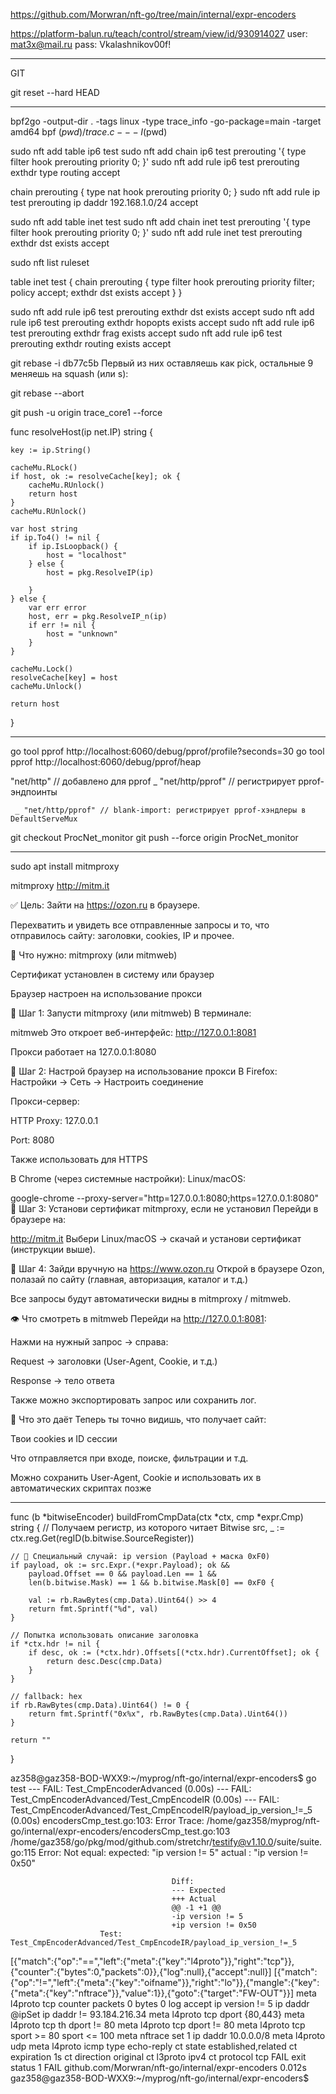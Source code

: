 https://github.com/Morwran/nft-go/tree/main/internal/expr-encoders



https://platform-balun.ru/teach/control/stream/view/id/930914027
user: mat3x@mail.ru
pass: Vkalashnikov00f!

__________________________________________________
GIT

git reset --hard HEAD
____________________________________________________



bpf2go -output-dir . -tags linux -type trace_info -go-package=main -target amd64 bpf $(pwd)/trace.c -- -I$(pwd)



sudo nft add table ip6 test
sudo nft add chain ip6 test prerouting '{ type filter hook prerouting priority 0; }'
sudo nft add rule ip6 test prerouting exthdr type routing accept

chain prerouting {
    type nat hook prerouting priority 0;
}
sudo nft add rule ip test prerouting ip daddr 192.168.1.0/24 accept




sudo nft add table inet test
sudo nft add chain inet test prerouting '{ type filter hook prerouting priority 0; }'
sudo nft add rule inet test prerouting exthdr dst exists accept


sudo nft list ruleset

table inet test {
        chain prerouting {
                type filter hook prerouting priority filter; policy accept;
                exthdr dst exists accept
        }
}


sudo nft add rule ip6 test prerouting exthdr dst exists accept
sudo nft add rule ip6 test prerouting exthdr hopopts exists accept
sudo nft add rule ip6 test prerouting exthdr frag exists accept
sudo nft add rule ip6 test prerouting exthdr routing exists accept



git rebase -i db77c5b 
Первый из них оставляешь как pick, остальные 9 меняешь на squash (или s):

git rebase --abort


git push -u origin trace_core1 --force


func resolveHost(ip net.IP) string {

	key := ip.String()

	cacheMu.RLock()
	if host, ok := resolveCache[key]; ok {
		cacheMu.RUnlock()
		return host
	}
	cacheMu.RUnlock()

	var host string
	if ip.To4() != nil {
		if ip.IsLoopback() {
			host = "localhost"
		} else {
			host = pkg.ResolveIP(ip)

		}
	} else {
		var err error
		host, err = pkg.ResolveIP_n(ip)
		if err != nil {
			host = "unknown"
		}
	}

	cacheMu.Lock()
	resolveCache[key] = host
	cacheMu.Unlock()

	return host
}







_______________________________________________________________________________________________


go tool pprof http://localhost:6060/debug/pprof/profile?seconds=30
go tool pprof http://localhost:6060/debug/pprof/heap



"net/http"      // добавлено для pprof
	_ "net/http/pprof" // регистрирует pprof-эндпоинты

     _ "net/http/pprof" // blank-import: регистрирует pprof-хэндлеры в DefaultServeMux



git checkout ProcNet_monitor
git push --force origin ProcNet_monitor


______________________________________________________________________________________________

sudo apt install mitmproxy

mitmproxy
http://mitm.it




✅ Цель:
Зайти на https://ozon.ru в браузере.

Перехватить и увидеть все отправленные запросы и то, что отправилось сайту: заголовки, cookies, IP и прочее.

🧰 Что нужно:
mitmproxy (или mitmweb)

Сертификат установлен в систему или браузер

Браузер настроен на использование прокси

🔧 Шаг 1: Запусти mitmproxy (или mitmweb)
В терминале:

mitmweb
Это откроет веб-интерфейс: http://127.0.0.1:8081

Прокси работает на 127.0.0.1:8080

🔧 Шаг 2: Настрой браузер на использование прокси
В Firefox:
Настройки → Сеть → Настроить соединение

Прокси-сервер:

HTTP Proxy: 127.0.0.1

Port: 8080

Также использовать для HTTPS

В Chrome (через системные настройки):
Linux/macOS:

google-chrome --proxy-server="http=127.0.0.1:8080;https=127.0.0.1:8080"
🔧 Шаг 3: Установи сертификат mitmproxy, если не установил
Перейди в браузере на:

http://mitm.it
Выбери Linux/macOS → скачай и установи сертификат (инструкции выше).

🔎 Шаг 4: Зайди вручную на https://www.ozon.ru
Открой в браузере Ozon, полазай по сайту (главная, авторизация, каталог и т.д.)

Все запросы будут автоматически видны в mitmproxy / mitmweb.

👁 Что смотреть в mitmweb
Перейди на http://127.0.0.1:8081:

Нажми на нужный запрос → справа:

Request → заголовки (User-Agent, Cookie, и т.д.)

Response → тело ответа

Также можно экспортировать запрос или сохранить лог.

🧠 Что это даёт
Теперь ты точно видишь, что получает сайт:

Твои cookies и ID сессии

Что отправляется при входе, поиске, фильтрации и т.д.

Можно сохранить User-Agent, Cookie и использовать их в автоматических скриптах позже
________________________________________________________________________________


func (b *bitwiseEncoder) buildFromCmpData(ctx *ctx, cmp *expr.Cmp) string {
	// Получаем регистр, из которого читает Bitwise
	src, _ := ctx.reg.Get(regID(b.bitwise.SourceRegister))

	// 🎯 Специальный случай: ip version (Payload + маска 0xF0)
	if payload, ok := src.Expr.(*expr.Payload); ok &&
		payload.Offset == 0 && payload.Len == 1 &&
		len(b.bitwise.Mask) == 1 && b.bitwise.Mask[0] == 0xF0 {

		val := rb.RawBytes(cmp.Data).Uint64() >> 4
		return fmt.Sprintf("%d", val)
	}

	// Попытка использовать описание заголовка
	if *ctx.hdr != nil {
		if desc, ok := (*ctx.hdr).Offsets[(*ctx.hdr).CurrentOffset]; ok {
			return desc.Desc(cmp.Data)
		}
	}

	// fallback: hex
	if rb.RawBytes(cmp.Data).Uint64() != 0 {
		return fmt.Sprintf("0x%x", rb.RawBytes(cmp.Data).Uint64())
	}

	return ""
}


az358@gaz358-BOD-WXX9:~/myprog/nft-go/internal/expr-encoders$ go test
--- FAIL: Test_CmpEncoderAdvanced (0.00s)
    --- FAIL: Test_CmpEncoderAdvanced/Test_CmpEncodeIR (0.00s)
        --- FAIL: Test_CmpEncoderAdvanced/Test_CmpEncodeIR/payload_ip_version_!=_5 (0.00s)
            encodersCmp_test.go:103: 
                        Error Trace:    /home/gaz358/myprog/nft-go/internal/expr-encoders/encodersCmp_test.go:103
                                                                /home/gaz358/go/pkg/mod/github.com/stretchr/testify@v1.10.0/suite/suite.go:115
                        Error:          Not equal: 
                                        expected: "ip version != 5"
                                        actual  : "ip version != 0x50"
                                    
                                        Diff:
                                        --- Expected
                                        +++ Actual
                                        @@ -1 +1 @@
                                        -ip version != 5
                                        +ip version != 0x50
                        Test:           Test_CmpEncoderAdvanced/Test_CmpEncodeIR/payload_ip_version_!=_5
[{"match":{"op":"==","left":{"meta":{"key":"l4proto"}},"right":"tcp"}},{"counter":{"bytes":0,"packets":0}},{"log":null},{"accept":null}]
[{"match":{"op":"!=","left":{"meta":{"key":"oifname"}},"right":"lo"}},{"mangle":{"key":{"meta":{"key":"nftrace"}},"value":1}},{"goto":{"target":"FW-OUT"}}]
meta l4proto tcp counter packets 0 bytes 0 log accept
ip version != 5
ip daddr @ipSet
ip daddr != 93.184.216.34 meta l4proto tcp dport {80,443} meta l4proto tcp
th dport != 80
meta l4proto tcp dport != 80
meta l4proto tcp sport >= 80 sport <= 100
meta nftrace set 1 ip daddr 10.0.0.0/8 meta l4proto udp
meta l4proto icmp type echo-reply
ct state established,related
ct expiration 1s
ct direction original
ct l3proto ipv4
ct protocol tcp
FAIL
exit status 1
FAIL    github.com/Morwran/nft-go/internal/expr-encoders        0.012s
gaz358@gaz358-BOD-WXX9:~/myprog/nft-go/internal/expr-encoders$ 






